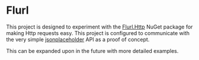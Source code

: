 # Flurl

This project is designed to experiment with the [Flurl.Http](https://flurl.dev/) NuGet package for making Http requests
easy. This project is configured to communicate with the very
simple [jsonplaceholder](https://jsonplaceholder.typicode.com/) API as a proof of concept.

This can be expanded upon in the future with more detailed examples.
